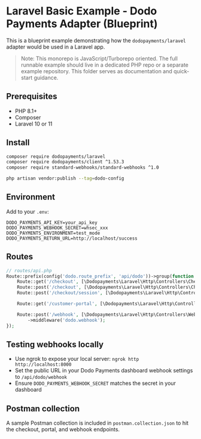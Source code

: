# Laravel Basic Example - Dodo Payments Adapter (Blueprint)

This is a blueprint example demonstrating how the `dodopayments/laravel` adapter would be used in a Laravel app.

> Note: This monorepo is JavaScript/Turborepo oriented. The full runnable example should live in a dedicated PHP repo or a separate example repository. This folder serves as documentation and quick-start guidance.

## Prerequisites

- PHP 8.1+
- Composer
- Laravel 10 or 11

## Install

```bash
composer require dodopayments/laravel
composer require dodopayments/client ^1.53.3
composer require standard-webhooks/standard-webhooks ^1.0

php artisan vendor:publish --tag=dodo-config
```

## Environment

Add to your `.env`:

```
DODO_PAYMENTS_API_KEY=your_api_key
DODO_PAYMENTS_WEBHOOK_SECRET=whsec_xxx
DODO_PAYMENTS_ENVIRONMENT=test_mode
DODO_PAYMENTS_RETURN_URL=http://localhost/success
```

## Routes

```php
// routes/api.php
Route::prefix(config('dodo.route_prefix', 'api/dodo'))->group(function () {
    Route::get('/checkout', [\Dodopayments\Laravel\Http\Controllers\CheckoutController::class, 'static']);
    Route::post('/checkout', [\Dodopayments\Laravel\Http\Controllers\CheckoutController::class, 'dynamic']);
    Route::post('/checkout/session', [\Dodopayments\Laravel\Http\Controllers\CheckoutController::class, 'session']);

    Route::get('/customer-portal', [\Dodopayments\Laravel\Http\Controllers\CustomerPortalController::class, 'show']);

    Route::post('/webhook', [\Dodopayments\Laravel\Http\Controllers\WebhookController::class, 'handle'])
        ->middleware('dodo.webhook');
});
```

## Testing webhooks locally

- Use ngrok to expose your local server: `ngrok http http://localhost:8000`
- Set the public URL in your Dodo Payments dashboard webhook settings to `/api/dodo/webhook`
- Ensure `DODO_PAYMENTS_WEBHOOK_SECRET` matches the secret in your dashboard

## Postman collection

A sample Postman collection is included in `postman.collection.json` to hit the checkout, portal, and webhook endpoints.
